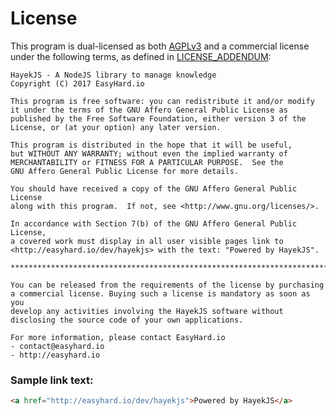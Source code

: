 # License

This program is dual-licensed as both [AGPLv3](https://github.com/easyhard-io/hayekjs/blob/master/LICENSE) and a commercial license under the following terms, as defined in [LICENSE_ADDENDUM](https://github.com/easyhard-io/hayekjs/blob/master/LICENSE-ADDENDUM.md):

    HayekJS - A NodeJS library to manage knowledge
    Copyright (C) 2017 EasyHard.io

    This program is free software: you can redistribute it and/or modify
    it under the terms of the GNU Affero General Public License as
    published by the Free Software Foundation, either version 3 of the
    License, or (at your option) any later version.

    This program is distributed in the hope that it will be useful,
    but WITHOUT ANY WARRANTY; without even the implied warranty of
    MERCHANTABILITY or FITNESS FOR A PARTICULAR PURPOSE.  See the
    GNU Affero General Public License for more details.

    You should have received a copy of the GNU Affero General Public License
    along with this program.  If not, see <http://www.gnu.org/licenses/>.
    
    In accordance with Section 7(b) of the GNU Affero General Public License,
    a covered work must display in all user visible pages link to 
    <http://easyhard.io/dev/hayekjs> with the text: "Powered by HayekJS".        

    **************************************************************************

    You can be released from the requirements of the license by purchasing
    a commercial license. Buying such a license is mandatory as soon as you
    develop any activities involving the HayekJS software without
    disclosing the source code of your own applications.

    For more information, please contact EasyHard.io
    - contact@easyhard.io
    - http://easyhard.io

### Sample link text:
``` html
<a href="http://easyhard.io/dev/hayekjs">Powered by HayekJS</a>
```
